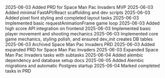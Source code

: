 2025-06-03 Added PRD for Space Man Pac Invaders MVP
2025-06-03 Added minimal FastAPI/React scaffolding and dev scripts
2025-06-03 Added pixel font styling and completed layout tasks
2025-06-03 Implemented basic requestAnimationFrame game loop
2025-06-03 Added high score API integration on frontend
2025-06-03 Implemented basic player movement and shooting mechanics
2025-06-03 Implemented core game mechanics, styling polish, and ensured dev_init creates DB tables
2025-06-03 Archived Space Man Pac Invaders PRD
2025-06-03 Added expanded PRD for Space Man Pac Invaders
2025-06-03 Expanded Space Man Pac Invaders tasks with subtasks
2025-06-04 Added alembic dependency and database setup docs
2025-06-05 Added Alembic migrations and automatic Postgres startup
2025-06-04 Marked completed tasks in PRD
